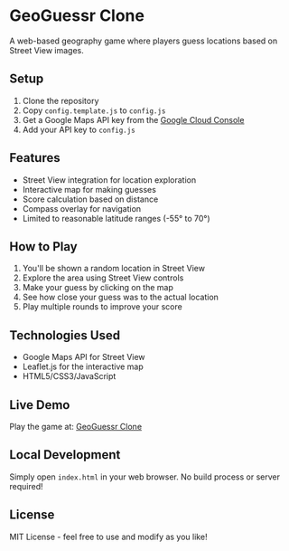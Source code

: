 # GeoGuessr Clone

A web-based geography game where players guess locations based on Street View images.

## Setup

1. Clone the repository
2. Copy `config.template.js` to `config.js`
3. Get a Google Maps API key from the [Google Cloud Console](https://console.cloud.google.com/)
4. Add your API key to `config.js`

## Features

- Street View integration for location exploration
- Interactive map for making guesses
- Score calculation based on distance
- Compass overlay for navigation
- Limited to reasonable latitude ranges (-55° to 70°)

## How to Play

1. You'll be shown a random location in Street View
2. Explore the area using Street View controls
3. Make your guess by clicking on the map
4. See how close your guess was to the actual location
5. Play multiple rounds to improve your score

## Technologies Used

- Google Maps API for Street View
- Leaflet.js for the interactive map
- HTML5/CSS3/JavaScript

## Live Demo

Play the game at: [GeoGuessr Clone](https://kilbane44.github.io/geoguessr-clone)

## Local Development

Simply open `index.html` in your web browser. No build process or server required!

## License

MIT License - feel free to use and modify as you like! 

